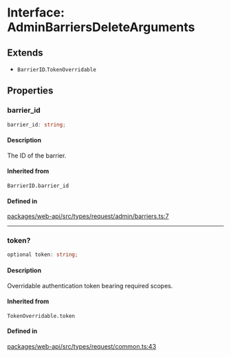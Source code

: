 # Interface: AdminBarriersDeleteArguments

## Extends

- `BarrierID`.`TokenOverridable`

## Properties

### barrier\_id

```ts
barrier_id: string;
```

#### Description

The ID of the barrier.

#### Inherited from

`BarrierID.barrier_id`

#### Defined in

[packages/web-api/src/types/request/admin/barriers.ts:7](https://github.com/slackapi/node-slack-sdk/blob/main/packages/web-api/src/types/request/admin/barriers.ts#L7)

***

### token?

```ts
optional token: string;
```

#### Description

Overridable authentication token bearing required scopes.

#### Inherited from

`TokenOverridable.token`

#### Defined in

[packages/web-api/src/types/request/common.ts:43](https://github.com/slackapi/node-slack-sdk/blob/main/packages/web-api/src/types/request/common.ts#L43)
